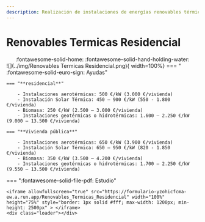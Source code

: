 ```yaml
---
description: Realización de instalaciones de energías renovables térmicas en el sector residencial destinadas a la climatización y agua caliente sanitaria. Se incluyen las tecnologías solar térmica, geotérmica, hidrotérmica, aerotérmica (exceptuando las tecnologías aire-aire) y biomasa.
---
```


# Renovables Termicas Residencial
<center> 
:fontawesome-solid-home: :fontawesome-solid-hand-holding-water:

 </center>
![](../img/Renovables Termicas Residencial.png){ width=100%}
=== " :fontawesome-solid-euro-sign: Ayudas"
    

    === "**residencial**"

        - Instalaciones aerotérmicas: 500 €/kW (3.000 €/vivienda)
        - Instalación Solar Térmica: 450 – 900 €/kW (550 - 1.800 €/vivienda)
        - Biomasa: 250 €/kW (2.500 – 3.000 €/vivienda)
        - Instalaciones geotérmicas o hidrotérmicas: 1.600 – 2.250 €/kW (9.000 – 13.500 €/vivienda)

    === "**Vivienda pública**"

        - Instalaciones aerotérmicas: 650 €/kW (3.900 €/vivienda)
        - Instalación Solar Térmica: 650 – 950 €/kW (820 - 1.850 €/vivienda)
        - Biomasa: 350 €/kW (3.500 – 4.200 €/vivienda)
        - Instalaciones geotérmicas o hidrotérmicas: 1.700 – 2.250 €/kW (9.550 – 13.500 €/vivienda)

=== ":fontawesome-solid-file-pdf: Estudio"

    <iframe allowfullscreen="true" src="https://formulario-yzohicfcma-ew.a.run.app/Renovables_Termicas_Residencial" width="100%" height="75%" style="border: 1px solid #fff; max-width: 1200px; min-height: 2500px" > </iframe>
    <div class="loader"></div>
